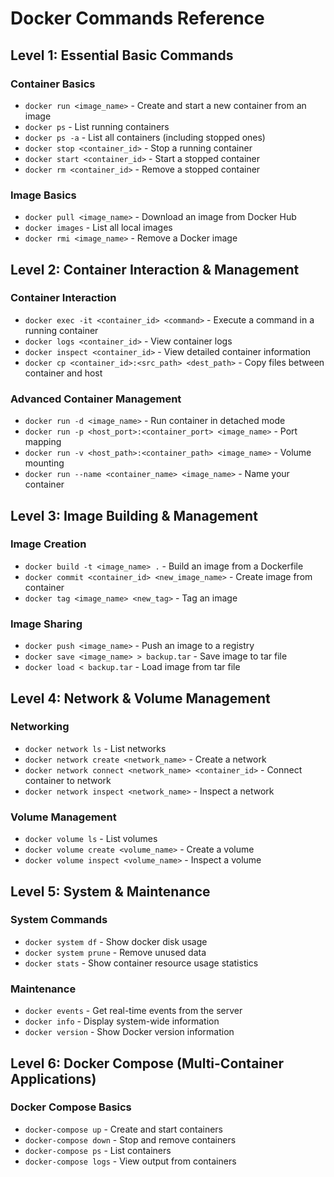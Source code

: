 # Docker Commands Reference

## Level 1: Essential Basic Commands

### Container Basics

- `docker run <image_name>` - Create and start a new container from an image
- `docker ps` - List running containers
- `docker ps -a` - List all containers (including stopped ones)
- `docker stop <container_id>` - Stop a running container
- `docker start <container_id>` - Start a stopped container
- `docker rm <container_id>` - Remove a stopped container

### Image Basics

- `docker pull <image_name>` - Download an image from Docker Hub
- `docker images` - List all local images
- `docker rmi <image_name>` - Remove a Docker image

## Level 2: Container Interaction & Management

### Container Interaction

- `docker exec -it <container_id> <command>` - Execute a command in a running container
- `docker logs <container_id>` - View container logs
- `docker inspect <container_id>` - View detailed container information
- `docker cp <container_id>:<src_path> <dest_path>` - Copy files between container and host

### Advanced Container Management

- `docker run -d <image_name>` - Run container in detached mode
- `docker run -p <host_port>:<container_port> <image_name>` - Port mapping
- `docker run -v <host_path>:<container_path> <image_name>` - Volume mounting
- `docker run --name <container_name> <image_name>` - Name your container

## Level 3: Image Building & Management

### Image Creation

- `docker build -t <image_name> .` - Build an image from a Dockerfile
- `docker commit <container_id> <new_image_name>` - Create image from container
- `docker tag <image_name> <new_tag>` - Tag an image

### Image Sharing

- `docker push <image_name>` - Push an image to a registry
- `docker save <image_name> > backup.tar` - Save image to tar file
- `docker load < backup.tar` - Load image from tar file

## Level 4: Network & Volume Management

### Networking

- `docker network ls` - List networks
- `docker network create <network_name>` - Create a network
- `docker network connect <network_name> <container_id>` - Connect container to network
- `docker network inspect <network_name>` - Inspect a network

### Volume Management

- `docker volume ls` - List volumes
- `docker volume create <volume_name>` - Create a volume
- `docker volume inspect <volume_name>` - Inspect a volume

## Level 5: System & Maintenance

### System Commands

- `docker system df` - Show docker disk usage
- `docker system prune` - Remove unused data
- `docker stats` - Show container resource usage statistics

### Maintenance

- `docker events` - Get real-time events from the server
- `docker info` - Display system-wide information
- `docker version` - Show Docker version information

## Level 6: Docker Compose (Multi-Container Applications)

### Docker Compose Basics

- `docker-compose up` - Create and start containers
- `docker-compose down` - Stop and remove containers
- `docker-compose ps` - List containers
- `docker-compose logs` - View output from containers
